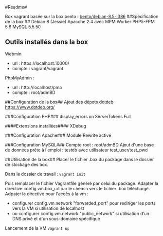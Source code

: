 #Readme#

Box vagrant basée sur la box bento : [bento/debian-8.5-i386](http://https://atlas.hashicorp.com/bento/boxes/debian-8.5-i386)
##Spécification de la box ##
Debian 8 (Jessie)
Apacche 2.4 avec MPM Worker
PHP5-FPM 5.6
MySQL 5.5.50

## Outils installés dans la box ##
Webmin 
- url : https://localhost:10000/
- compte : vagrant/vagrant

PhpMyAdmin :
- url : http://localhost/pma
- compte : root/admBD

##Configuration de la box##
Ajout des dépots dotdeb https://www.dotdeb.org/

###Configuration PHP###
display_errors on
ServerTokens Full

####Extensions installées####
XDebug

###Configuration Apache###
Module Rewrite activé

###Configuration MySQL###
Compte root : root/admBD
Ajout d'une base de données prête à l'emploi : testdb avec utilisateur test_user/test_pwd

##Utilisation de la box##
Placer le fichier .box du package dans le dossier de stockage des box.

Dans le dossier de travail :
`vagrant init`

Puis remplacer le fichier Vagrantfile généré par celui du package.
Adapter la directive config.vm.box_url par le chemin vers le fichier .box téléchargé.
Adpater la directive pour l'accès à la vm :
- configurer config.vm.network "forwarded_port" pour rediriger les ports vers la VM si utilisation de localhost
- ou configurer config.vm.network "public_network" si utilisation d'un DNS privé et d'un sous-domaine spécifique

Lancement de la VM 
`vagrant up`